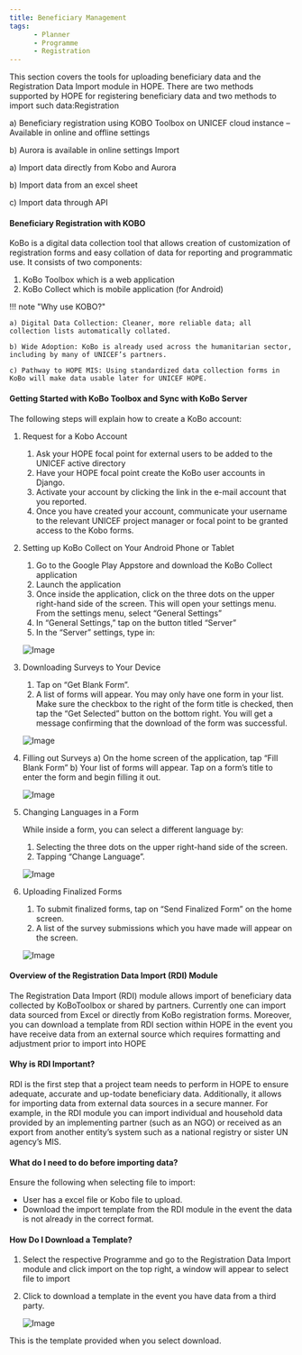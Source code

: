 ```yaml
---
title: Beneficiary Management
tags:
      - Planner
      - Programme
      - Registration
---
```


This section covers the tools for uploading beneficiary data and the Registration Data Import module in HOPE. There are two methods supported by HOPE for registering beneficiary data and two methods to
import such data:Registration

   a) Beneficiary registration using KOBO Toolbox on UNICEF cloud instance – Available in online and offline settings

   b) Aurora is available in online settings Import

   a) Import data directly from Kobo and Aurora

   b) Import data from an excel sheet

   c) Import data through API

#### Beneficiary Registration with KOBO

KoBo is a digital data collection tool that allows creation of customization of registration forms and easy collation of data for reporting and programmatic use. It consists of two components:

1. KoBo Toolbox which is a web application
1. KoBo Collect which is mobile application (for Android)


!!! note "Why use KOBO?"

    a) Digital Data Collection: Cleaner, more reliable data; all collection lists automatically collated.

    b) Wide Adoption: KoBo is already used across the humanitarian sector, including by many of UNICEF’s partners.

    c) Pathway to HOPE MIS: Using standardized data collection forms in KoBo will make data usable later for UNICEF HOPE.


#### Getting Started with KoBo Toolbox and Sync with KoBo Server

The following steps will explain how to create a KoBo account:

1. Request for a Kobo Account
      1. Ask your HOPE focal point for external users to be added to the UNICEF active directory
      2. Have your HOPE focal point create the KoBo user accounts in Django.
      3. Activate your account by clicking the link in the e-mail account that you reported.
      4. Once you have created your account, communicate your username to the relevant UNICEF project manager or focal point to be granted access to the Kobo forms.

1. Setting up KoBo Collect on Your Android Phone or Tablet
      1. Go to the Google Play Appstore and download the KoBo Collect application
      1. Launch the application
      1. Once inside the application, click on the three dots on the upper right-hand side of the screen. This will
      open your settings menu. From the settings menu, select “General Settings”
      1. In “General Settings,” tap on the button titled “Server”
      1. In the “Server” settings, type in:

      ![Image](_screenshots/reg/1.png)

1. Downloading Surveys to Your Device
      1. Tap on “Get Blank Form”.
      1. A list of forms will appear. You may only have one form in your list. Make sure the checkbox to the right of the form title is checked, then tap the “Get Selected” button on the bottom right. You will get a message confirming that the download of the form was successful.

   ![Image](_screenshots/reg/2.png)

1. Filling out Surveys
a) On the home screen of the application, tap “Fill Blank Form”
b) Your list of forms will appear. Tap on a form’s title to enter the form and begin filling it out.

   ![Image](_screenshots/reg/3.png)

1. Changing Languages in a Form

      While inside a form, you can select a different language by:

      1. Selecting the three dots on the upper right-hand side of the screen.
      1.  Tapping “Change Language”.

      ![Image](_screenshots/reg/4.png)

1. Uploading Finalized Forms

      1. To submit finalized forms, tap on “Send Finalized Form” on the home screen.
      1. A list of the survey submissions which you have made will appear on the screen.

      ![Image](_screenshots/reg/5.png)


#### Overview of the Registration Data Import (RDI) Module

The Registration Data Import (RDI) module allows import of beneficiary data collected by KoBoToolbox or shared by partners. Currently one can import data sourced from Excel or directly from KoBo registration forms. Moreover, you can download a template from RDI section within HOPE in the event you have receive data from an external source which requires formatting and adjustment prior to import into HOPE

#### Why is RDI Important?

RDI is the first step that a project team needs to perform in HOPE to ensure adequate, accurate and up-todate beneficiary data. Additionally, it allows for importing data from external data sources in a secure manner. For example, in the RDI module you can import individual and household data provided by an implementing partner (such as an NGO) or received as an export from another entity’s system such as a national registry or sister UN agency’s MIS.

#### What do I need to do before importing data?

Ensure the following when selecting file to import:

- User has a excel file or Kobo file to upload.
- Download the import template from the RDI module in the event the data is not already in the correct format.

#### How Do I Download a Template?

1. Select the respective Programme and go to the Registration Data Import module and click import on the top right, a window will appear to select file to import
1. Click to download a template in the event you have data from a third party.

    ![Image](_screenshots/reg/6.png)

This is the template provided when you select download.
